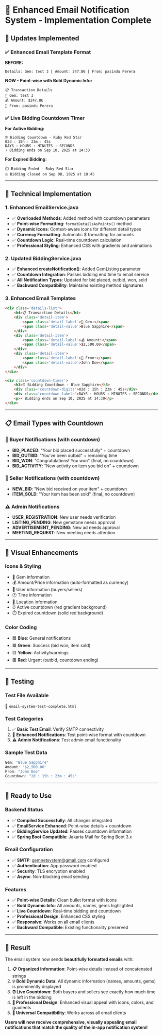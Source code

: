 # 📧 Enhanced Email Notification System - Implementation Complete

## 🎯 **Updates Implemented**

### ✅ **Enhanced Email Template Format**

**BEFORE:**
```
Details: Gem: test 3 | Amount: 247.86 | From: pasindu Perera
```

**NOW - Point-wise with Bold Dynamic Info:**
```
📋 Transaction Details
💎 Gem: test 3
💰 Amount: $247.86
👤 From: pasindu Perera
```

### ✅ **Live Bidding Countdown Timer**

**For Active Bidding:**
```
⏰ Bidding Countdown - Ruby Red Star
02d : 15h : 23m : 45s
DAYS : HOURS : MINUTES : SECONDS
⚡ Bidding ends on Sep 10, 2025 at 14:30
```

**For Expired Bidding:**
```
⏱️ Bidding Ended - Ruby Red Star
🔚 Bidding closed on Sep 08, 2025 at 18:45
```

---

## 🔄 **Technical Implementation**

### **1. Enhanced EmailService.java**
- ✅ **Overloaded Methods**: Added method with countdown parameters
- ✅ **Point-wise Formatting**: `formatDetailsAsPoints()` method
- ✅ **Dynamic Icons**: Context-aware icons for different detail types
- ✅ **Currency Formatting**: Automatic $ formatting for amounts
- ✅ **Countdown Logic**: Real-time countdown calculation
- ✅ **Professional Styling**: Enhanced CSS with gradients and animations

### **2. Updated BiddingService.java**
- ✅ **Enhanced createNotification()**: Added GemListing parameter
- ✅ **Countdown Integration**: Passes bidding end time to email service
- ✅ **All Notification Types**: Updated for bid placed, outbid, won, sold
- ✅ **Backward Compatibility**: Maintains existing method signatures

### **3. Enhanced Email Templates**
```html
<div class='details-list'>
    <h4>📋 Transaction Details</h4>
    <div class='detail-item'>
        <span class='detail-label'>💎 Gem:</span> 
        <span class='detail-value'>Blue Sapphire</span>
    </div>
    <div class='detail-item'>
        <span class='detail-label'>💰 Amount:</span> 
        <span class='detail-value'>$2,500.00</span>
    </div>
    <div class='detail-item'>
        <span class='detail-label'>👤 From:</span> 
        <span class='detail-value'>John Doe</span>
    </div>
</div>

<div class='countdown-timer'>
    <h3>⏰ Bidding Countdown - Blue Sapphire</h3>
    <div class='countdown-digits'>02d : 15h : 23m : 45s</div>
    <div class='countdown-labels'>DAYS : HOURS : MINUTES : SECONDS</div>
    <p>⚡ Bidding ends on Sep 10, 2025 at 14:30</p>
</div>
```

---

## 📋 **Email Types with Countdown**

### **🔔 Buyer Notifications (with countdown)**
- **BID_PLACED**: "Your bid placed successfully" + countdown
- **BID_OUTBID**: "You've been outbid" + remaining time
- **BID_WON**: "Congratulations! You won" (final, no countdown)
- **BID_ACTIVITY**: "New activity on item you bid on" + countdown

### **💎 Seller Notifications (with countdown)**  
- **NEW_BID**: "New bid received on your item" + countdown
- **ITEM_SOLD**: "Your item has been sold" (final, no countdown)

### **⚠️ Admin Notifications**
- **USER_REGISTRATION**: New user needs verification
- **LISTING_PENDING**: New gemstone needs approval
- **ADVERTISEMENT_PENDING**: New ad needs approval
- **MEETING_REQUEST**: New meeting needs attention

---

## 🎨 **Visual Enhancements**

### **Icons & Styling**
- 💎 Gem information
- 💰 Amount/Price information (auto-formatted as currency)
- 👤 User information (buyers/sellers)
- 🕐 Time information
- 📍 Location information
- ⏰ Active countdown (red gradient background)
- ⏱️ Expired countdown (solid red background)

### **Color Coding**
- 🟦 **Blue**: General notifications
- 🟩 **Green**: Success (bid won, item sold)
- 🟨 **Yellow**: Activity/warnings
- 🟥 **Red**: Urgent (outbid, countdown ending)

---

## 🧪 **Testing**

### **Test File Available**
📄 `email-system-test-complete.html`

### **Test Categories**
1. ✅ **Basic Test Email**: Verify SMTP connectivity
2. 🔔 **Enhanced Notifications**: Test point-wise format with countdown
3. ⚠️ **Admin Notifications**: Test admin email functionality

### **Sample Test Data**
```javascript
Gem: "Blue Sapphire"
Amount: "$2,500.00" 
From: "John Doe"
Countdown: "2d : 15h : 23m : 45s"
```

---

## 🚀 **Ready to Use**

### **Backend Status**
- ✅ **Compiled Successfully**: All changes integrated
- ✅ **EmailService Enhanced**: Point-wise details + countdown
- ✅ **BiddingService Updated**: Passes countdown information
- ✅ **Spring Boot Compatible**: Jakarta Mail for Spring Boot 3.x

### **Email Configuration**
- ✅ **SMTP**: gemnetsystem@gmail.com configured
- ✅ **Authentication**: App password enabled
- ✅ **Security**: TLS encryption enabled
- ✅ **Async**: Non-blocking email sending

### **Features**
- ✅ **Point-wise Details**: Clean bullet format with icons
- ✅ **Bold Dynamic Info**: All amounts, names, gems highlighted
- ✅ **Live Countdown**: Real-time bidding end countdown
- ✅ **Professional Design**: Enhanced CSS styling
- ✅ **Responsive**: Works on all email clients
- ✅ **Backward Compatible**: Existing functionality preserved

---

## 🎉 **Result**

The email system now sends **beautifully formatted emails** with:

1. **📋 Organized Information**: Point-wise details instead of concatenated strings
2. **💡 Bold Dynamic Data**: All dynamic information (names, amounts, gems) is prominently displayed
3. **⏰ Live Countdown**: Both buyers and sellers see exactly how much time is left in the bidding
4. **🎨 Professional Design**: Enhanced visual appeal with icons, colors, and gradients
5. **📱 Universal Compatibility**: Works across all email clients

**Users will now receive comprehensive, visually appealing email notifications that match the quality of the in-app notification system!**

